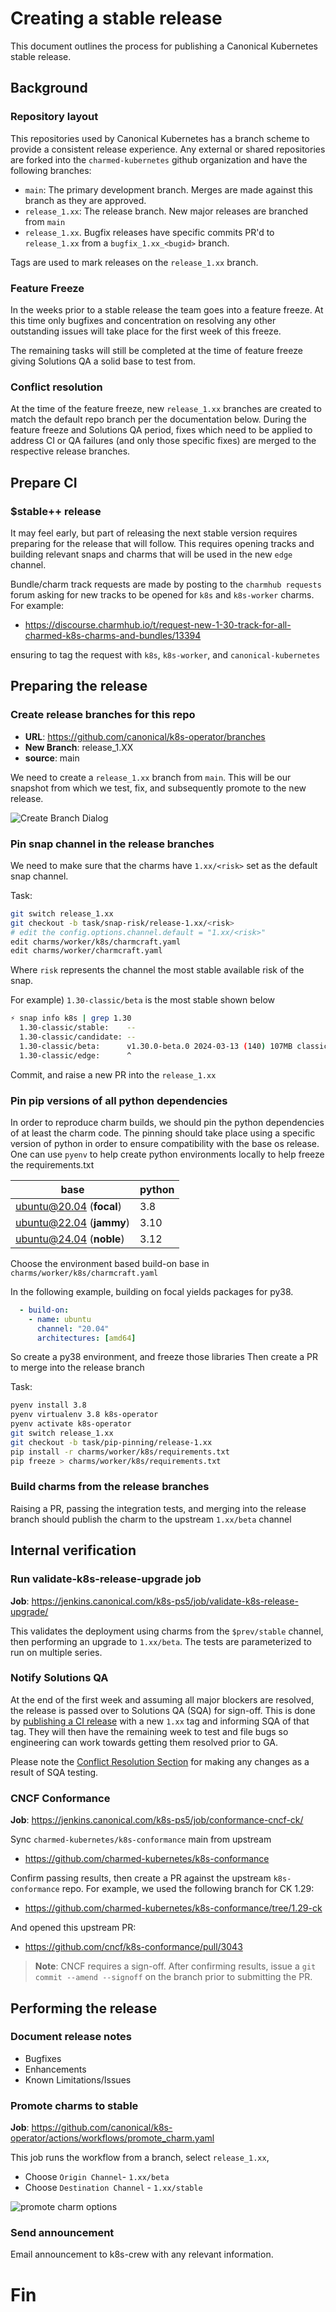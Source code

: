 # Creating a stable release
This document outlines the process for publishing a Canonical Kubernetes stable release.

## Background

### Repository layout
This repositories used by Canonical Kubernetes has a branch scheme to provide a
consistent release experience. Any external or shared repositories are forked
into the `charmed-kubernetes` github organization and have the following branches:

* `main`: The primary development branch. Merges are made against this branch as they are approved.
* `release_1.xx`: The release branch. New major releases are branched from `main`
* `release_1.xx`. Bugfix releases have specific commits PR'd to `release_1.xx` from a `bugfix_1.xx_<bugid>` branch.

Tags are used to mark releases on the `release_1.xx` branch.

### Feature Freeze

In the weeks prior to a stable release the team goes into a feature freeze. At this
time only bugfixes and concentration on resolving any other outstanding issues
will take place for the first week of this freeze.

The remaining tasks will still be completed at the time of feature freeze giving
Solutions QA a solid base to test from.

### Conflict resolution

At the time of the feature freeze, new `release_1.xx` branches are created to match
the default repo branch per the documentation below. During the feature freeze and
Solutions QA period, fixes which need to be applied to address CI or QA failures
(and only those specific fixes) are merged to the respective release branches.

## Prepare CI

### $stable++ release

It may feel early, but part of releasing the next stable version requires
preparing for the release that will follow. This requires opening tracks and
building relevant snaps and charms that will be used in the new `edge` channel.

Bundle/charm track requests are made by posting to the `charmhub requests` forum
asking for new tracks to be opened for `k8s` and `k8s-worker` charms. For example:

- https://discourse.charmhub.io/t/request-new-1-30-track-for-all-charmed-k8s-charms-and-bundles/13394

ensuring to tag the request with `k8s`, `k8s-worker`, and `canonical-kubernetes` 

## Preparing the release

### Create release branches for this repo

* **URL**: https://github.com/canonical/k8s-operator/branches
* **New Branch**: release_1.XX
* **source**:  main

We need to create a `release_1.xx` branch from `main`. 
This will be our snapshot from which we test, fix, and subsequently 
promote to the new release.

![Create Branch Dialog](create-branch-dialog.png)

### Pin snap channel in the release branches

We need to make sure that the charms have `1.xx/<risk>` set as the default snap channel. 

Task:
```sh
git switch release_1.xx
git checkout -b task/snap-risk/release-1.xx/<risk>
# edit the config.options.channel.default = "1.xx/<risk>"
edit charms/worker/k8s/charmcraft.yaml
edit charms/worker/charmcraft.yaml
```

Where `risk` represents the channel the most stable available risk of the snap. 

For example) `1.30-classic/beta` is the most stable shown below
```sh
⚡ snap info k8s | grep 1.30            
  1.30-classic/stable:    --                                    
  1.30-classic/candidate: --                                    
  1.30-classic/beta:      v1.30.0-beta.0 2024-03-13 (140) 107MB classic
  1.30-classic/edge:      ^                                     
```

Commit, and raise a new PR into the `release_1.xx`

### Pin pip versions of all python dependencies
In order to reproduce charm builds, we should pin the python dependencies of at least
the charm code.  The pinning should take place using a specific version of python
in order to ensure compatibility with the base os release. One can use `pyenv` to help
create python environments locally to help freeze the requirements.txt

| base                     | python |
| ---                      | ---    |
| ubuntu@20.04 (**focal**) | 3.8    |
| ubuntu@22.04 (**jammy**) | 3.10   |
| ubuntu@24.04 (**noble**) | 3.12   |

Choose the environment based build-on base in `charms/worker/k8s/charmcraft.yaml`

In the following example, building on focal yields packages for py38.
```yaml
  - build-on:
    - name: ubuntu
      channel: "20.04"
      architectures: [amd64]
```

So create a py38 environment, and freeze those libraries
Then create a PR to merge into the release branch

Task:
```sh
pyenv install 3.8
pyenv virtualenv 3.8 k8s-operator
pyenv activate k8s-operator
git switch release_1.xx
git checkout -b task/pip-pinning/release-1.xx
pip install -r charms/worker/k8s/requirements.txt
pip freeze > charms/worker/k8s/requirements.txt
```

### Build charms from the release branches

Raising a PR, passing the integration tests, and merging into the release
branch should publish the charm to the upstream `1.xx/beta` channel


## Internal verification

### Run **validate-k8s-release-upgrade** job

**Job**: https://jenkins.canonical.com/k8s-ps5/job/validate-k8s-release-upgrade/

This validates the deployment using charms from the `$prev/stable` channel,
then performing an upgrade to `1.xx/beta`. The tests are parameterized to
run on multiple series.

### Notify Solutions QA

At the end of the first week and assuming all major blockers are resolved, the
release is passed over to Solutions QA (SQA) for sign-off. This is done by
[publishing a CI release](https://github.com/charmed-kubernetes/jenkins/releases/new)
with a new `1.xx` tag and informing SQA of that tag. They will then have the
remaining week to test and file bugs so engineering can work towards getting
them resolved prior to GA.

Please note the [Conflict Resolution Section](#conflict-resolution) for making
any changes as a result of SQA testing.

### CNCF Conformance

**Job**: https://jenkins.canonical.com/k8s-ps5/job/conformance-cncf-ck/

Sync `charmed-kubernetes/k8s-conformance` main from upstream

- https://github.com/charmed-kubernetes/k8s-conformance

Confirm passing results, then create a PR against the upstream `k8s-conformance`
repo. For example, we used the following branch for CK 1.29:

- https://github.com/charmed-kubernetes/k8s-conformance/tree/1.29-ck

And opened this upstream PR:

- https://github.com/cncf/k8s-conformance/pull/3043

> **Note**: CNCF requires a sign-off. After confirming results, issue a
`git commit --amend --signoff` on the branch prior to submitting the PR.

## Performing the release

### Document release notes

- Bugfixes
- Enhancements
- Known Limitations/Issues

### Promote charms to stable
**Job**: https://github.com/canonical/k8s-operator/actions/workflows/promote_charm.yaml

This job runs the workflow from a branch, select `release_1.xx`, 
* Choose `Origin Channel`- `1.xx/beta`
* Choose `Destination Channel` - `1.xx/stable`

![promote charm options](promote-charm.png)

### Send announcement

Email announcement to k8s-crew with any relevant information.


# Fin